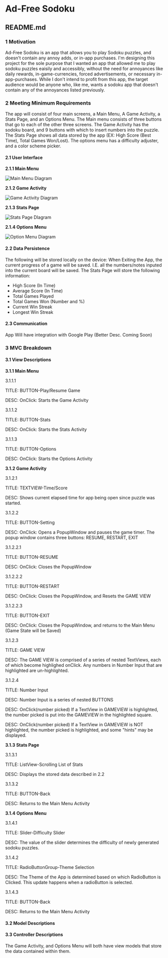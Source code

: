 # Ad-Free Sodoku
## README.md

### 1 Motivation
Ad-Free Sodoku is an app that allows you to play Sodoku puzzles, and doesn't contain any annoy adds, or in-app purchases. 
I'm designing this project for the sole purpose that I wanted an app that allowed me to play sodoku puzzles eaisily and accessibly,
without the need for annoyances like daily rewards, in-game-currencies, forced advertisements, or necessary in-app-purchases.
While I don't intend to profit from this app, the target audience would be anyone who, like me, wants a sodoku app that doesn't contain
any of the annoyances listed previously.

### 2 Meeting Minimum Requirements
The app will consist of four main screens, a Main Menu, A Game Activity, a Stats Page, and an Options Menu.
The Main menu consists of three buttons that go to each of the other three screens.
The Game Activity has the sodoku board, and 9 buttons with which to insert numbers into the puzzle.
The Stats Page shows all data stored by the app (EX: High Score (Best Time), Total Games Won/Lost).
The options menu has a difficulty adjuster, and a color scheme picker.

#### 2.1 User Interface
**2.1.1 Main Menu**

![Main Menu Diagram](/assets/images/MainMenu.PNG)

**2.1.2 Game Activity**

![Game Activity Diagram](/assets/images/GameActivity.PNG)

**2.1.3 Stats Page**

![Stats Page DIagram](/assets/images/StatsPage.PNG)

**2.1.4 Options Menu**

![Option Menu Diagram](/assets/images/OptionMenu.PNG)


#### 2.2 Data Persistence
The following will be stored locally on the device:
When Exiting the App, the current progress of a game will be saved. I.E. all the numbers/notes inputed into the current board will be saved.
The Stats Page will store the following information:
* High Score (In Time)
* Average Score (In Time)
* Total Games Played
* Total Games Won (Number and %)
* Current Win Streak
* Longest Win Streak

#### 2.3 Communication
App Will have integration with Google Play (Better Desc. Coming Soon)

### 3 MVC Breakdown

#### 3.1 View Descriptions
**3.1.1 Main Menu**

3.1.1.1

TITLE: BUTTON-Play/Resume Game

DESC: OnClick: Starts the Game Activity

3.1.1.2

TITLE: BUTTON-Stats

DESC: OnClick: Starts the Stats Activity

3.1.1.3

TITLE: BUTTON-Options

DESC: OnClick: Starts the Options Activity

**3.1.2 Game Activity**

3.1.2.1

TITLE: TEXTVIEW-Time/Score

DESC: Shows current elapsed time for app being open since puzzle was started.

3.1.2.2

TITLE: BUTTON-Setting

DESC: OnClick: Opens a PopupWindow and pauses the game timer. The popup window contains three buttons: RESUME, RESTART, EXIT

3.1.2.2.1

TITLE: BUTTON-RESUME

DESC: OnClick: Closes the PopupWindow

3.1.2.2.2

TITLE: BUTTON-RESTART

DESC: OnClick: Closes the PopupWindow, and Resets the GAME VIEW

3.1.2.2.3

TITLE: BUTTON-EXIT

DESC: OnClick: Closes the PopupWindow, and returns to the Main Menu (Game State will be Saved)

3.1.2.3

TITLE: GAME VIEW

DESC: The GAME VIEW is comprised of a series of nested TextViews, each of which become highlighed onClick. Any numbers in Number Input that are highlighted are un-highlighted.

3.1.2.4

TITLE: Number Input

DESC: Number Input is a series of nested BUTTONS

DESC: OnClick(number picked) If a TextView in GAMEVIEW is highlighted, the number picked is put into the GAMEVIEW in the highlighted square.

DESC: OnClick(number picked) If a TextView in GAMEVIEW is NOT highlighted, the number picked is highlighted, and some "hints" may be displayed.

**3.1.3 Stats Page**

3.1.3.1

TITLE: ListView-Scrolling List of Stats

DESC: Displays the stored data described in 2.2

3.1.3.2

TITLE: BUTTON-Back

DESC: Returns to the Main Menu Activity

**3.1.4 Options Menu**

3.1.4.1

TITLE: Slider-Difficulty Slider

DESC: The value of the slider determines the difficulty of newly generated sodoku puzzles.

3.1.4.2

TITLE: RadioButtonGroup-Theme Selection

DESC: The Theme of the App is determined based on which RadioButton is Clicked. This update happens when a radioButton is selected.

3.1.4.3

TITLE: BUTTON-Back

DESC: Returns to the Main Menu Activity

#### 3.2 Model Descriptions

#### 3.3 Controller Descriptions
The Game Activity, and Options Menu will both have view models that store the data contained within them.
